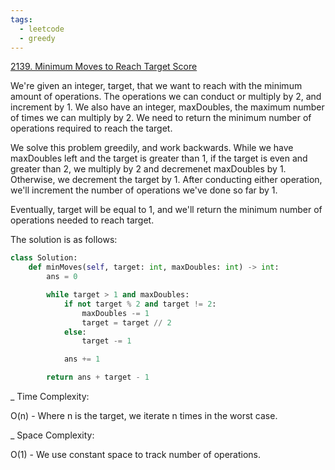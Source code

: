 ```yaml
---
tags:
  - leetcode
  - greedy
---
```


<a href="https://leetcode.com/problems/minimum-moves-to-reach-target-score/">
2139. Minimum Moves to Reach Target Score</a>

We're given an integer, target, that we want to reach with the minimum amount of
operations. The operations we can conduct or multiply by 2, and increment by 1.
We also have an integer, maxDoubles, the maximum number of times we can multiply
by 2. We need to return the minimum number of operations required to reach the
target.

We solve this problem greedily, and work backwards. While we have maxDoubles
left and the target is greater than 1, if the target is even and greater than 2,
we multiply by 2 and decremenet maxDoubles by 1. Otherwise, we decrement the
target by 1. After conducting either operation, we'll increment the number of
operations we've done so far by 1.

Eventually, target will be equal to 1, and we'll return the minimum number of
operations needed to reach target.

The solution is as follows:

```python
class Solution:
    def minMoves(self, target: int, maxDoubles: int) -> int:
        ans = 0

        while target > 1 and maxDoubles:
            if not target % 2 and target != 2:
                maxDoubles -= 1
                target = target // 2
            else:
                target -= 1

            ans += 1

        return ans + target - 1
```

\_ Time Complexity:

O(n) - Where n is the target, we iterate n times in the worst case.

\_ Space Complexity:

O(1) - We use constant space to track number of operations.
